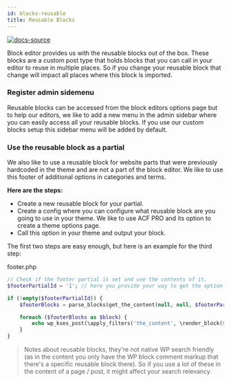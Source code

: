 ```yaml
---
id: blocks-reusable
title: Reusable Blocks
---
```


[![docs-source](https://img.shields.io/badge/source-eightshift--frontend--libs-yellow?style=for-the-badge&logo=javascript&labelColor=2a2a2a)](https://github.com/duenneffe/eightshift-frontend-libs/tree/5.0.0/blocks/init/src/blocks/)

Block editor provides us with the reusable blocks out of the box. These blocks are a custom post type that holds blocks that you can call in your editor to reuse in multiple places. So if you change your reusable block that change will impact all places where this block is imported.

### Register admin sidemenu

Reusable blocks can be accessed from the block editors options page but to help our editors, we like to add a new menu in the admin sidebar where you can easily access all your reusable blocks. If you use our custom blocks setup this sidebar menu will be added by default.

### Use the reusable block as a partial

We also like to use a reusable block for website parts that were previously hardcoded in the theme and are not a part of the block editor. We like to use this footer of additional options in categories and terms.

**Here are the steps:**
* Create a new reusable block for your partial.
* Create a config where you can configure what reusable block are you going to use in your theme. We like to use ACF PRO and its option to create a theme options page.
* Call this option in your theme and output your block.

The first two steps are easy enough, but here is an example for the third step:

footer.php
```php
// Check if the footer partial is set and use the contents of it.
$footerPartialId = '1'; // here you provide your way to get the option set in the second step.

if (!empty($footerPartialId)) {
	$footerBlocks = parse_blocks(get_the_content(null, null, $footerPartialId));

	foreach ($footerBlocks as $block) {
		echo wp_kses_post(\apply_filters('the_content', \render_block($block)));
	}
}
```

> Notes about reusable blocks, they're not native WP search friendly (as in the content you only have the WP block comment markup that there's a specific reusable block there). So if you use a lot of these in the content of a page / post, it might affect your search relevancy.
